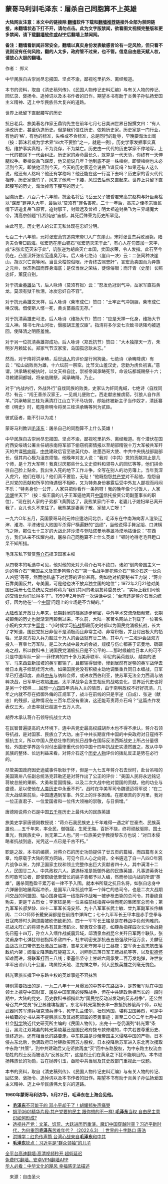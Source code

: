  <!-- 面包屑导航 --> <h2>蒙哥马利训毛泽东：屠杀自己同胞算不上英雄</h2> <p class="notice"><b>大陆网友注意：本文中的链接除 <a href="https://github.com/bannedbook/fanqiang" >翻墙</a>软件下载和<a href="https://github.com/killgcd/justmysocks/blob/master/README.md">翻墙推荐</a>链接外全部为禁网链接，未翻墙状态下打不开，请勿点击。此为文字版禁闻，欲看图文视频完整版和更多禁闻，请下载<a href="https://github.com/bannedbook/fanqiang">翻墙软件或APP</a>后翻墙上禁闻网。</p><p>备注：翻墙看新闻非常安全，翻墙以真实身份发表敏感言论有一定风险，但只看不说则没有任何风险，翻的人太多，政府管不过来，也不管。信息自由是天赋人权，请放心大胆的翻墙。</b></p>  <div class="entry"> <p>作者： 郑义</p> <p id="summary">中华民族自古崇尚尽忠报国、坚贞不渝，鄙视吃里扒外、离经叛道。</p> <p>本书的资料，取自《清史稿列传》、《民国人物传记史料汇编》与有关人物的传记、回忆录、褒扬令、追悼词以及本书作者的旧作。期望本书有助于炎黄子孙弘扬爱国主义精神、迈上中华民族伟大复兴的道路。</p> <p>世界上祗留下直起腰写的历史</p> <p>抗日老兵、旅美著名作家王鼎钧先生在前年七月七日美洲世界日报撰文曰：“有人涂改历史，甚至伪造历史。但是我们信任历史、依赖历史家。历史家是一门行业，有他的‘格’，有他的标准，失格或不合标准，总是同行的耻辱，早晚要淘汰出局（按：郭沫若成为学术界“四大不要脸”之一，就是一例）。历史学家发掘事实真相，维护事实真相，不为尧存，不为桀亡。历史由一代代的历史学家不停地写，上一代的错误下一代会纠正。历史家的寿命最长久，就算是一代天骄，你终有一天伸腿松手。秦桧说岳飞谋反，他又能说几年？他到底不是一株桧树，即使桧树也未必活到今天，即使他活到今天，今天的历史家还会说岳飞谋反吗？如果还有人这么说，他还有人格吗？他还有学格吗？他还能在这一行混下去吗？历史家的香火代代相传，历史家像竹子，风来了他弯一下腰，风过去后他又直起来。世界上只留下直起腰写的历史，淘汰掉弯下腰写的历史”。</p> <p>回溯历史，八百六十六年前，抗金名将岳飞岳云父子被昏君宋高宗赵构与奸臣秦桧以“谋反”罪押入大牢，最后以“莫须有”罪名害死。二十一年后，高宗之侄孝宗循民情下诏追复岳飞原官，追封鄂王，封赠远及曾祖；明太祖追封岳飞为三界靖魔大帝，清高宗御题“伟烈纯忠”庙额，其死后殊荣为历史所罕见。</p> <p>由此可见，历史老人的公正无私体现在忠奸分明。</p> <p>七百二十八年前，元将张宏范穷追南宋帝□入广东崖山，宋将张世杰兵败溺毙，陆秀夫负帝□蹈海。张宏范在崖山镌石“张宏范灭宋于此”，有心人在句首加一宋字，成“宋张宏范灭宋于此”，讥张逆为胡酋灭亡本国，卖国求荣，令人发指。此石至今仍在，凸显汉奸张宏范遗臭万年。后人咏七绝诗〈崖山一决〉云：二张同种决崖山，胡汉兴亡岂等闲。当世荣枯惊俗眼，汗青终古照忠奸”，言宏范卖国而为异族之元帅，世杰殉国而葬身海底；是仅当世之荣枯，徒惊俗眼；而汗青（史册）长照忠奸，薰莸自别。</p>  <p>对于抗金<a href="https://www.bannedbook.org/bnews/tag/%E8%8B%B1%E9%9B%84/" class="st_tag internal_tag" rel="tag" title="标签 英雄 下的日志">英雄</a>岳飞，后人咏诗〈莫须有狱〉云：“怒发危冠剑气冲，岳家军直捣黄龙。莫须有狱千秋泪，冰炭忠奸自不容”。</p> <p>对于抗元英雄文天祥，后人咏诗〈柴市成仁〉赞曰：“土牢正气冲胡胆，柴市成仁唤汉魂。借使斯人悭一死，黄炎苗裔应无存。”</p> <p>对于抗清英雄史可法，后人咏诗〈维扬大节〉赞曰：“应是天祥一化身，维扬大节泣人神。降书七斥山河壮，慑服胡王羞汉臣”。指清将多尔衮七次致书诱降均被退回，使降清之明臣羞愧。</p> <p>对于另一位抗清英雄郑成功，后人咏诗〈郑氏抗节〉赞曰：“大木独撑天一方，朱明岁月赖延长。郑家气节汉家宝，岛国孤忠耿未忘。”</p> <p>然而，对于降将洪承畴，后世<span class='wp_keywordlink'><a href="https://www.bannedbook.org/forum11/topic295.html" title="禁片：诗人的悲歌" target="_blank">诗人</a></span>的评价是行同狗彘，七绝诗〈承畴降虏〉有云：“松山战败尚为雄，十六坛前一祭空。比节文山羞汉史，忠勤为虏负初衷。”意谓，洪承畴初被执时，以文天祥自比，崇祯帝闻承畴死节，命设坛都城赐祭十六；寻敕建祠都城，将亲临赐祭，闻承畴降，乃止。</p> <p>对于“内战内行，外战外行”自戕同族的败类，史家认为奸同鬼蜮，七绝诗〈自戕同尽〉有云：“闯王善杀汉家王，一见胡儿便败亡。西走献忠摧虏箭，引狼人自作羔羊。”洪承畴吴三桂为满清打江山立下汗马功劳，却始终被新主子当作奴才，清廷纂修《明史》时，乾隆帝明令将吴三桂洪承畴等列为贰臣。</p> <p>彼贰臣者，能不引以为戎！</p> <p>蒙哥马利教训<a href="https://www.bannedbook.org/bnews/tag/%e6%af%9b%e6%b3%bd%e4%b8%9c/" class="st_tag internal_tag" rel="tag" title="标签 毛泽东 下的日志">毛泽东</a>：屠杀自己的同胞算不上什么英雄！</p>  <p>中华民族自古崇尚尽忠报国、坚贞不渝，鄙视吃里扒外、离经叛道。有个潜伏在国府西安绥靖公署主任胡宗南将军部下偷窃机密情报以至胡部精锐十万大军被共军歼灭的共谍<span class='wp_keywordlink'><a href="https://www.bannedbook.org/forum2/topic1168.html" title="熊向晖： 我的情报与外交生涯 （中共黨史出版社 1999）" target="_blank">熊向晖</a></span>，<a href="https://www.bannedbook.org/bnews/tag/%e4%b8%ad%e5%85%b1/" class="st_tag internal_tag" rel="tag" title="标签 中共 下的日志">中共</a>建政后官至驻英代办、驻墨西哥大使、中共中央统战部副部长，但其内心极为沮丧烦恼，他晚年对友人说：“我对（中共）党的贡献岂止是几个师，是十万大军啊！我真讨厌那些什么文史资料和领导人的回忆等等，他们拼命往自己脸上贴金。我出生入死的地下工作斗争，全写在别人的功劳簿上。当年我深入虎穴，他们在哪儿？他们真不要脸，无耻！”他既抱怨<a href="https://www.bannedbook.org/bnews/tag/%e5%85%b1%e4%ba%a7%e5%85%9a/" class="st_tag internal_tag" rel="tag" title="标签 共产党 下的日志">共产党</a>对不起他，抱怨自己对党的贡献和所享的待遇很不相称，又为特务身份暴露后受中外友人鄙视而闷闷不乐：“特务身份一公开，人家只把你看作一条狗呀！我的晚年像个讨饭人，人家<span class='wp_keywordlink'><a href="https://www.bannedbook.org/forum11/topic282.html" title="禁片：评中国共产党的流氓本性" target="_blank">流氓</a></span>坐天下”（按：指王震的儿子王军逼他离开<span class='wp_keywordlink_affiliate'><a href="https://www.bannedbook.org/" title="中国" target="_blank">中国</a></span>信托投资公司副董事长的职位），“现在别人家的子弟都飞黄腾达了，我熊某家门不幸，老婆儿子媳妇早已离开我了，女儿也久不来往了。我熊某是妻离子散、家破人亡呀！”</p> <p>一九六○年五月，英国蒙哥马利元帅应邀访问北京，毛泽东在中南海向客人渲染辽渖、淮海、平津诸役大败国军杀得尸横遍野的“战绩”，当他说得手舞足蹈、口沫横飞之际，那位七十三岁的大战北非沙漠与登陆诺曼地英雄冷漠地插话说：“在西方，我们从来不炫耀内战，屠杀自己同胞算不上什么英雄！”顿时呛得老毛目瞪口呆不知所措。</p> <p>毛泽东私下赞赏<a href="https://www.bannedbook.org/bnews/tag/%e8%92%8b%e4%bb%8b%e7%9f%b3/" class="st_tag internal_tag" rel="tag" title="标签 蒋介石 下的日志">蒋介石</a>捍卫国家主权</p> <p>从四卷本的毛选中可见，他对他的死对头蒋介石骂不绝口，诸如“倒向帝国主义一边的蒋介石”“帝国主义及其走狗蒋介石”“第一名战争罪犯蒋介石”“蒋介石这一伙杀人凶犯”等等，然而他私底下对老蒋的评价甚高，例如他对机要秘书王力说：“蒋介石靠美国反共，夸美国，可是他也决不放弃独立国的地位”；1972年2月21他对美国日第卅七任总统尼克逊称蒋为“我们共同的老朋友蒋委员长”，“实际上我们同他的交情比你们长得多了”。1959年2月他在一次讲话中说：“台湾还是蒋介石当总统好，因为他在‘一个<a href="https://www.bannedbook.org/bnews/tag/%E4%B8%AD%E5%9B%BD/" class="st_tag internal_tag" rel="tag" title="标签 中国 下的日志">中国</a>’问题上的立场是不含糊的。”</p> <p><span class='wp_keywordlink_affiliate'><a href="https://www.bannedbook.org/" title="大陆" target="_blank">大陆</a></span>改革开放廿九年来，长期封闭的档案逐步解密，中外学术交流渐趋频繁，长期被颠倒的历史也就渐渐再颠倒过来。不久前，大陆一家著名网站上刊载了一位署名小婉的女大学生<span class='wp_keywordlink'><a href="https://www.bannedbook.org/bnews/tougao/" title="留言" target="_blank">留言</a></span>：“小时候学习<a href="https://www.bannedbook.org/bnews/tag/%e6%8a%97%e6%88%98/" class="st_tag internal_tag" rel="tag" title="标签 抗战 下的日志">抗战</a>那段历史时都以为国民党消极抗战，长大了才知道，国民党抗日非但不是消极而且非常主动、非常积极，并且付出极大的牺牲，光是双方投入兵力超过十万人的会战就有廿二场，其中八·一三淞沪会战双方投入一百零七万军队，是二次大战中最大的会战，规模与伤亡都甚于诺曼地、硫磺岛之战，所以教科书上说国民党消极抗日是不公平的……那时候输给日本人的可不只是中国军队一家──菲律宾的四十多万美菲联军、印尼的英荷舰队、越南的法军、马来西亚新加坡的英军都输了，且都输得很惨，惨到居然有足够的英军战俘去给日本鬼子修筑桂河大桥。如果国民党没有积极主动地调集重兵同日本缠战，日军早已打通印度、直趋<a href="https://www.bannedbook.org/bnews/tag/%e4%b8%ad%e4%b8%9c/" class="st_tag internal_tag" rel="tag" title="标签 中东 下的日志">中东</a>与纳粹会师，或进攻西伯利亚，使苏军无法全力西调与纳粹决战，日军早已攻陷<a href="https://www.bannedbook.org/bnews/tag/%e6%be%b3%e6%b4%b2/" class="st_tag internal_tag" rel="tag" title="标签 澳洲 下的日志">澳洲</a>，太平洋战争会发生相反的战略变化，世界近代史也将是另一个模样……回想一<span class='wp_keywordlink'><a href="https://www.bannedbook.org/forum2/topic2509.html" title="《中国六四真相》" target="_blank">六四</a></span>四年清兵入关的情景，由于南明政权不好好抗清，几年之内就不存在抵御外侮的正规军了，战斗在前线的只是李逆（自成）、张逆（献忠）的残部，这种情况在三百年后没有重演，这还能苛责蒋介石吗？”这篇杰作发表仅三天，点击率就已超逾十五万人次。</p> <p>胡乔木承认蒋介石领导抗战立大功</p> <p>在民智普遍提高的大环境下，连中共党史最高权威胡乔木也不得不承认，蒋介石领导抗战，是对国家、民族立了大功。由于中共长期宣传中国的中央政府对日寇持不抵抗主义，所以中国人民悲壮惨烈的抗日战争在国际反法西斯战史上所占分量很轻，外国史学界迄今对付出最惨重代价的中国十四年抗战史实漠然置之，故从中华民族的整体、长远利益来看，对蒋介石这个<span class='wp_keywordlink'><a href="https://www.bannedbook.org/forum32/" title="中国历史人物真相" target="_blank">历史人物</a></span>评价的拨乱反正是势在必行的。</p> <p>尽管美国政府因史迪威事件耿耿于怀，但是一九七五年蒋介石去世时，赴台吊唁的美国第卅八任副总统洛克菲勒还是对蒋作出了公正的评价：“美国人民将永远铭记蒋故总统的果断、大勇和爱国情操，以及二次大战中他对盟国的贡献。他的功业与盛德，足以使他在<span class='wp_keywordlink'><a href="https://www.bannedbook.org/forum3/topic1750.html" title="考古学禁区-被掩藏的人类历史" target="_blank">人类历史</a></span>中永垂不朽”。战时在华美军司令魏德迈将军说：“在二次大战结束前后，中国遭遇到军事、外交上的许多困难。在那艰苦的岁月里，我对一位正直君子、一位爱国者和一位伟大领袖的崇敬，与日俱增。”</p>  <p>唐德刚说蒋介石是中国<span class='wp_keywordlink'><a href="https://www.bannedbook.org/forum24/topic769.html" title="上下五千年历史真貌" target="_blank">五千年</a></span>历史上最伟大的民族英雄</p> <p>旅美史学家唐德刚教授说：“蒋介石我民族史上千年难得一遇之旷世豪杰、民族英雄也……五千年来，率全民，御强寇，生死无悔，百折不挠，终将顽敌驱除、国土重光，我民族史中，尚无第二人也。”另一位旅美史学教授黎东方也说：“对日本侵略者抗战到底，光凭这一点已是千古不朽。”</p> <p>职是之故，本书的编撰，对蒋介石的历史功勋提供了廿五页的篇幅，而四篇有关文章，均原载于大陆的官方网站，可见今日人心之向背。全书遴选了自一八四○年鸦片战争以来，为捍卫国家主权和领土完整作出巨大贡献者四十人，其中满清十二人，民国廿二人，中共政权六人。遴选标准是抵御外敌的民族英雄，凡事迹英勇壮烈可歌可泣者，即使职级低至营长的姚子青都予以入编，然而参加内战的所谓“英雄”，屠杀同胞盈千累万者一律不予入围。就本书所载之抗日名将，如张自忠身中六弹屡倒地屡爬起冲杀，是国军八年抗战中第一个阵亡的总司令，也是二次大战期间交战的同盟国、轴心国身临第一线指挥作战唯一被步枪击毙的总司令，其妻绝食殉夫，更是千古烈女；李家钰是另一位亲临前线指挥中弹而死的集团军总司令；第九军军长郝梦龄、四十二军军长冯安邦、九十八军军长武士敏、廿九军副军长佟麟阁、二○○师师长戴安澜都是在前线中弹阵亡；七十九军军长王甲本是赤手空拳与日寇肉搏时头胸颈腹被砍伤致死的，四十一军军长王铭章是在巷战中负创殉难的。抗战未阵亡的将领也各有其赴汤蹈火、智勇双全事迹，如薛岳指挥四次长沙会战毙伤日寇十四万，孙立人入缅作战威震异域，邱清泉血战昆仑关歼日军两个联队，张灵甫身中七弹犹带创指挥杀敌四千，杜聿明密支那抗击五倍强敌歼寇万余，关麟征血战古北口带伤五处激战三昼夜，吉星文死守宛平廿三昼夜；空军勇士高志航击落敌机六架；阎海文降落敌阵毙寇五人，刘粹刚击落日军王牌战机等等，以及<span class='wp_keywordlink'><a href="https://www.bannedbook.org/forum2/topic960.html" title="彭德怀自述" target="_blank">彭德怀</a></span>知难而进，将联军打回三八线；秦基伟坚守上甘岭六周承受二百万发炮弹，许世友率军出谅山几十公里，均属惊天地、泣鬼神之举，列入民族英雄之列毫无愧色。</p> <p>韩光第旅长捍卫中东路主权的英雄事迹不容抹煞</p> <p>特别需要指出的是，一九二八年十一月爆发的中苏中东路战争，是苏俄军队在中国领土上掠夺中国财富、屠杀中国军民的侵略战争，但在中共建政后相当长的一段时期中，大陆的党史、历史教科书都指此为“国民党反动派发动的反苏战争”，还公然号召共产党员“保卫苏维埃祖国”。东北军韩光第旅长率一旅抵抗苏俄两个师，以轻武器同苏军炮兵坦克骑兵博斗，死守扎兰诺尔，壮烈殉国，堪称卫国英烈，可是中共编纂的史书从来不提韩旅长及其战死部属的英勇事迹；直至二○○二年七月中国社会<span class='wp_keywordlink'><a href="https://www.bannedbook.org/forum11/topic309.html" title="禁片：“科学”的棍子" target="_blank">科学</a></span>院近代史研究所主编的《民国人物传》，出完十一卷仍漏列“韩光第”条目，黑龙江双城县的韩光第陵墓还是国民政府拨专款修建的，中共若要尊重历史、慎终追远，还有相当长的路要走。中东铁路是沙俄帝国主义侵略中国的产物，日本侵占东北后，伪满政府已付钜款买回苏方股权，日本投降后苏军进入东北再次攫取中东路“共管”，到中共建政后又花钜款再度“买”回中东路股权，为中东路主权流血牺牲的烈士反而被诬为“反苏反共”，这是烈士们在黄泉之下犹不能瞑目的。本书颂扬韩旅长的功勋，旨在抛砖引玉，亟盼中共当局及其史政部门重视此一议题。</p> <p>本书的资料，取自《清史稿列传》、《民国人物传记史料汇编》与有关人物的传记、回忆录、褒扬令、追悼词以及本书作者的旧作。期望本书有助于炎黄子孙弘扬爱国主义精神、迈上中华民族伟大复兴的道路。</p> <p><strong>1960年蒙哥马利访华，5月27日，毛泽东在上海会见他。</strong></p> <div id="taboola-mid-1"></div>  <ul class='op-related-articles' title='相关阅读'> <li><a href='https://www.bannedbook.org/bnews/topimagenews/20220607/1742782.html' target='_blank'><b>毛泽东</b>不可能干的 邓小平却干了！胡耀邦失声痛哭</a></li> <li><a href='https://www.bannedbook.org/bnews/bannedvideo/20220606/1742273.html' target='_blank'>胡平0601精华片段:共产党要的民主 跟你想的不一样! <b>毛泽东</b>当权 自由民主意识如何形成?</a></li> <li><a href='https://www.bannedbook.org/bnews/bannedvideo/20220603/1741219.html' target='_blank'>透视共产党：文革、饥荒、大跃进历历重演，魔幻中国穿越时空？习近平新时代，为何重回<b>毛泽东</b>苦难年代？（2022.6.3）｜世界的十字路口 唐浩</a></li> <li><a href='https://www.bannedbook.org/bnews/comments/20220603/1741062.html' target='_blank'>洪博学：红色传声筒 台湾心战来自<b>毛泽东</b>和中共</a></li> <li><a href='https://www.bannedbook.org/bnews/cnnews/20220602/1740759.html' target='_blank'><b>毛泽东</b>钦点：习近平是“群众领袖”的儿子</a></li> </ul> <p class="texttj"> <a href="https://github.com/bannedbook/fanqiang/wiki/V2ray%E6%9C%BA%E5%9C%BA" target="_blank">全平台高速翻墙:高清视频秒开,超低延迟</a><br/> <a href="https://github.com/bannedbook/fanqiang/wiki/%E7%A6%81%E9%97%BB%E7%BD%91%E5%AE%89%E5%8D%93%E7%BF%BB%E5%A2%99%E6%96%B0%E9%97%BBAPP" target="_blank">免费PC翻墙、安卓VPN翻墙APP</a><br/> <a href="https://www.bannedbook.org/bnews/comments/20220220/1694796.html" target="_blank">华人必看：中华文化的飓风 幸福感无法描述</a> </p> <p class="src-info">　来源：自由圣火 </p><a name='sharetosocial'></a>  <div style="margin-bottom:5px;padding-bottom:5px;clear:both"> <div id="archive-pix-1" class="banner-ads"> <!-- AuctionX Display platform tag START --> <div id="27602x728x90x621x_ADSLOT1" clicktrack="%%CLICK_URL_ESC%%"></div>  <!-- AuctionX Display platform tag END --> </div> <div id="archive-pix-2" class="banner-ads"> <!-- AuctionX Display platform tag START --> <div id="27556x300x250x621x_ADSLOT1" clicktrack="%%CLICK_URL_ESC%%" style="margin:0 auto;text-align:center"></div>  <!-- AuctionX Display platform tag END --> </div> </div>  <div id="archive-pix-1" class="banner-ads"> <!-- AuctionX Display platform tag START --> <div id="27603x728x90x621x_ADSLOT1" clicktrack="%%CLICK_URL_ESC%%"></div>  <!-- AuctionX Display platform tag END --> </div> </div><!--END ENTRY--> 